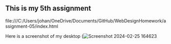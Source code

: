 ## This is my 5th assignment
file:///C:/Users/johan/OneDrive/Documents/GitHub/WebDesignHomework/assignment-05/index.html

Here is a screenshot of my desktop
(![Screenshot 2024-02-25 164623](https://github.com/josiearganbright/WebDesignHomework/assets/157181332/65e65443-e16a-4150-9745-8a170848501b)
